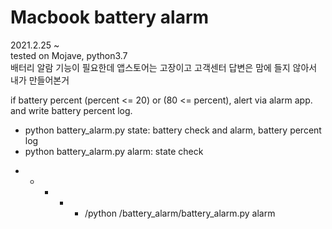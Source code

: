 # Macbook battery alarm
2021.2.25 ~  
tested on Mojave, python3.7  
배터리 알람 기능이 필요한데 앱스토어는 고장이고 고객센터 답변은 맘에 들지 않아서 내가 만들어본거

if battery percent (percent <= 20) or (80 <= percent), alert via alarm app.
and write battery percent log.

- python battery_alarm.py state: battery check and alarm, battery percent log
- python battery_alarm.py alarm: state check

* * * * * /python /battery_alarm/battery_alarm.py alarm
